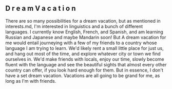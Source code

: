 ## D r e a m   V a c a t i o n

There are so many possibilities for a dream vacation, but as mentioned in interests.md, I'm interested in linguistics and a bunch of different languages. I currently know English, French, and Spanish, and am learning Russian and Japanese and maybe Mandarin soon! But A dream vacation for me would entail journeying with a few of my friends to a country whose language I am trying to learn. We'd likely rent a small little place for just us, and hang out most of the time, and explore whatever city or town we find ourselves in. We'd make friends with locals, enjoy our time, slowly become fluent with the language and see the beautiful sights that almost every other country can offer, if you look hard enough for them. But in essence, I don't have a set dream vacation. Vacations are all going to be grand for me, as long as I'm with friends. 
